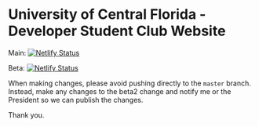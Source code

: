 # University of Central Florida - Developer Student Club Website

Main: [![Netlify Status](https://api.netlify.com/api/v1/badges/5598eb07-3b61-49ea-90bb-bf5f6c16e120/deploy-status)](https://app.netlify.com/sites/dsc-ucf-site/deploys)

Beta: [![Netlify Status](https://api.netlify.com/api/v1/badges/6164afc4-0145-4c29-a8ce-27c0c648fff4/deploy-status)](https://app.netlify.com/sites/dsc-ucf-beta/deploys)

When making changes, please avoid pushing directly to the `master` branch. Instead, make any changes to the beta2 change and notify me or the President so we can publish the changes.

Thank you.
